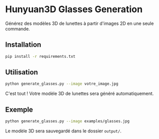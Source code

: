 # Hunyuan3D Glasses Generation

Générez des modèles 3D de lunettes à partir d'images 2D en une seule commande.

## Installation

```bash
pip install -r requirements.txt
```

## Utilisation

```bash
python generate_glasses.py --image votre_image.jpg
```

C'est tout ! Votre modèle 3D de lunettes sera généré automatiquement.

## Exemple

```bash
python generate_glasses.py --image examples/glasses.jpg
```

Le modèle 3D sera sauvegardé dans le dossier `output/`.
